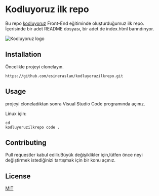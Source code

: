 # Kodluyoruz ilk repo
Bu repo [kodluyoruz](https://kodluyoruz.org/) Front-End eğitiminde oluşturduğumuz ilk repo. İçerisinde bir adet README dosyası, bir adet de index.html barındırıyor.

![Kodluyoruz logo](https://i.hizliresim.com/sanbyng.png)
## Installation
Öncelikle projeyi clonelayın.
```
https://github.com/esineraslan/kodluyoruzilkrepo.git
``` 
## Usage
projeyi cloneladıktan sonra Visual Studio Code programında açınız.

Linux için:
```
cd 
kodluyoruzilkrepo code .
```
## Contributing 
Pull requestler kabul edilir.Büyük değişiklikler için,lütfen önce neyi değiştirmek istediğinizi tartışmak için bir konu açınız.
## License
[MIT](https://choosealicense.com/licenses/mit/)